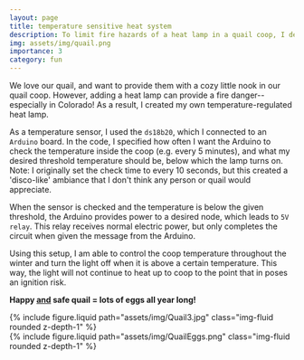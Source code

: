 ```yaml
---
layout: page
title: temperature sensitive heat system
description: To limit fire hazards of a heat lamp in a quail coop, I designed and implemented a temperature-regulated heat lamp to keep our egg-laying girls warm.
img: assets/img/quail.png
importance: 3
category: fun
---
```


We love our quail, and want to provide them with a cozy little nook in our quail coop. However, adding a heat lamp can provide a fire danger--especially in Colorado! As a result, I created my own temperature-regulated heat lamp.

As a temperature sensor, I used the `ds18b20`, which I connected to an `Arduino` board. In the code, I specified how often I want the Arduino to check the temperature inside the coop (e.g. every 5 minutes), and what my desired threshold temperature should be, below which the lamp turns on. Note: I originally set the check time to every 10 seconds, but this created a 'disco-like' ambiance that I don't think any person or quail would appreciate.

When the sensor is checked and the temperature is below the given threshold, the Arduino provides power to a desired node, which leads to `5V relay`. This relay receives normal electric power, but only completes the circuit when given the message from the Arduino.

Using this setup, I am able to control the coop temperature throughout the winter and turn the light off when it is above a certain temperature. This way, the light will not continue to heat up to coop to the point that in poses an ignition risk.

<b> Happy <u> and</u> safe quail = lots of eggs all year long!</b>

<div class="row justify-content-sm-center">
    <div class="col-sm-4">
        {% include figure.liquid path="assets/img/Quail3.jpg" class="img-fluid rounded z-depth-1" %}
    </div>
    <div class="col-sm-4">
        {% include figure.liquid path="assets/img/QuailEggs.png" class="img-fluid rounded z-depth-1" %}
    </div>
</div>